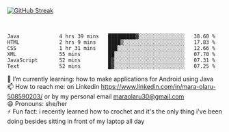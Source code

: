 

 <!--<img align="center" src="https://github-readme-stats.vercel.app/api?username=MaraxD&theme=github_dark&show_icons=true&count_private=true"/>-->
[![GitHub Streak](http://github-readme-streak-stats.herokuapp.com?user=MaraxD&theme=tokyonight_duo&align=center)](https://git.io/streak-stats)
 
 
 <br/>

<!--START_SECTION:waka-->

```text
Java             4 hrs 39 mins   █████████▓░░░░░░░░░░░░░░░   38.60 %
HTML             2 hrs 9 mins    ████▒░░░░░░░░░░░░░░░░░░░░   17.83 %
CSS              1 hr 31 mins    ███░░░░░░░░░░░░░░░░░░░░░░   12.66 %
XML              55 mins         ██░░░░░░░░░░░░░░░░░░░░░░░   07.70 %
JavaScript       52 mins         █▓░░░░░░░░░░░░░░░░░░░░░░░   07.31 %
Text             52 mins         █▓░░░░░░░░░░░░░░░░░░░░░░░   07.25 %
```

<!--END_SECTION:waka-->
<!--[![willianrod's wakatime stats](https://github-readme-stats.vercel.app/api/wakatime?username=MaraxD)](https://github.com/anuraghazra/github-readme-stats)-->

🌱 I’m currently learning: how to make applications for Android using Java<br/>
📫 How to reach me: on Linkedin https://www.linkedin.com/in/mara-olaru-508590203/ or by my personal email maraolaru30@gmail.com <br/>
😄 Pronouns: she/her <br/>
⚡ Fun fact: i recently learned how to crochet and it's the only thing i've been doing besides sitting in front of my laptop all day <br/>
 
